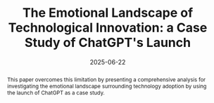---
title: "The Emotional Landscape of Technological Innovation: a Case Study of ChatGPT's Launch"
authors:
- Lowri Williams
- Pete Burnap

date: "2025-06-22"
doi: "https://www.mdpi.com/2227-9709/12/3/58"

# Schedule page publish date (NOT publication's date).
publishDate: ""

# Publication type.
# Legend: 0 = Uncategorized; 1 = Conference paper; 2 = Journal article;
# 3 = Preprint / Working Paper; 4 = Report; 5 = Book; 6 = Book section;
# 7 = Thesis; 8 = Patent
publication_types: ["2"]

# Publication name and optional abbreviated publication name.
publication: 'Journal of Informatics'
publication_short: ""

abstract: This paper overcomes this limitation by presenting a comprehensive analysis for investigating the emotional landscape surrounding technology adoption by using the launch of ChatGPT as a case study. 

# Summary. An optional shortened abstract.
summary: 

tags:
- Emerging Technologies
- Technology Barriers
- Technology Adoption
- Emotive Language Analysis
- Topic Modelling
- ChatGPT


featured: true

# links:
# - icon: arxiv
#   icon_pack: ai
#   name: arXiv:2402.01670
#   url: https://www.mdpi.com/2078-2489/15/4/237
# - icon: inspire
#   icon_pack: ai
#   name: inspire1728738
#   url: https://inspirehep.net/literature/1728738
# - icon: springer
#   icon_pack: ai
#   name: JHEP 07 (2019) 123
#   url: https://doi.org/10.1007/JHEP07(2019)123
  
---